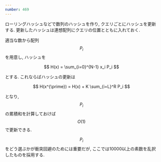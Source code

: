 ```yaml
---
number: 469
---
```

ローリングハッシュなどで数列のハッシュを作り, クエリごとにハッシュを更新する. 更新したハッシュは連想配列にクエリの位置とともに入れておく.

適当な数から配列 $$ P_i $$ を用意し, ハッシュを

$$
H(x) = \sum_{i=0}^{N-1} x_i P_i
$$

とする. これならばハッシュの更新は

$$
H(x^{\prime}) = H(x) + K \sum_{i=L}^R P_i
$$

となり, $$ P_i $$ の累積和を計算しておけば $$ O(1) $$ で更新できる.

$$ P_i $$ をどう選ぶかが衝突回避のためには重要だが, ここでは10000以上の素数を乱択したものを採用する.
